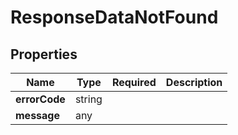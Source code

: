 # ResponseDataNotFound



## Properties

| Name | Type | Required | Description |
| ------------ | ------------- | ------------- | ------------- |
| **errorCode** | string |  |  |
**message** | any |  |  |


